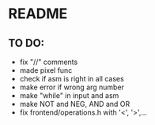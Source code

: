 # README

## TO DO:

- fix "//" comments
- made pixel func
- check if asm is right in all cases
- make error if wrong arg number
- make "while" in input and asm
- make NOT and NEG, AND and OR
- fix frontend/operations.h with '<', '>',...
